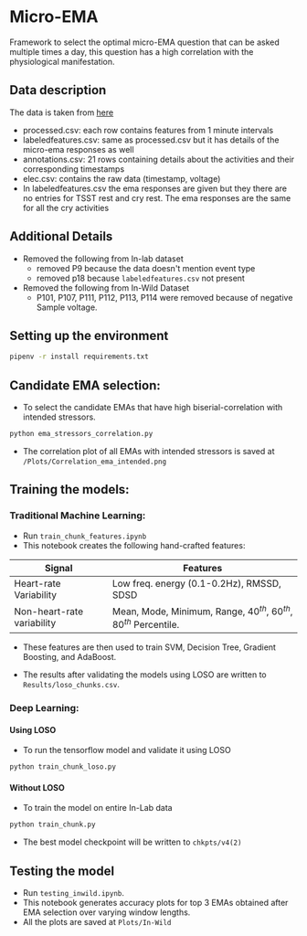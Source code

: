 # Micro-EMA
Framework to select the optimal micro-EMA question that can be asked multiple times a day, this question has a high correlation with the physiological manifestation.

## Data description
The data is taken from [here](https://osf.io/4zajm)
- processed.csv: each row contains features from 1 minute intervals
- labeledfeatures.csv: same as processed.csv but it has details of the micro-ema responses as well
- annotations.csv: 21 rows containing details about the activities and their corresponding timestamps
- elec.csv: contains the raw data (timestamp, voltage)
- In labeledfeatures.csv the ema responses are given but they there are no entries for TSST rest and cry rest. The ema responses are the same for all the cry activities

## Additional Details
- Removed the following from In-lab dataset
  - removed P9 because the data doesn't mention event type
  - removed p18 because `labeledfeatures.csv` not present
- Removed the following from In-Wild Dataset
  - P101, P107, P111, P112, P113, P114 were removed because of negative Sample voltage.

## Setting up the environment
```bash
pipenv -r install requirements.txt
```

## Candidate EMA selection:

- To select the candidate EMAs that have high biserial-correlation with intended stressors.

```python
python ema_stressors_correlation.py
```

- The correlation plot of all EMAs with intended stressors is saved at `/Plots/Correlation_ema_intended.png`

## Training the models:

### Traditional Machine Learning:
- Run `train_chunk_features.ipynb`
- This notebook creates the following hand-crafted features:

| Signal | Features |
|--------|----------|
|Heart-rate Variability| Low freq. energy (0.1-0.2Hz),  RMSSD, SDSD|
|Non-heart-rate variability| Mean, Mode, Minimum, Range, $40^{th}$, $60^{th}$, $80^{th}$ Percentile.

- These features are then used to train SVM, Decision Tree, Gradient Boosting, and AdaBoost.

- The results after validating the models using LOSO are written to `Results/loso_chunks.csv`.

### Deep Learning:
#### Using LOSO
- To run the tensorflow model and validate it using LOSO
```python
python train_chunk_loso.py
```

#### Without LOSO
- To train the model on entire In-Lab data
```python
python train_chunk.py
```
- The best model checkpoint will be written to `chkpts/v4(2)`

## Testing the model
- Run `testing_inwild.ipynb`.
- This notebook generates accuracy plots for top 3 EMAs obtained after EMA selection over varying window lengths.
- All the plots are saved at `Plots/In-Wild`
